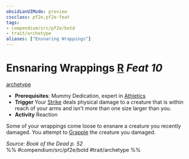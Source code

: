 ```yaml
---
obsidianUIMode: preview
cssclass: pf2e,pf2e-feat
tags:
- compendium/src/pf2e/botd
- trait/archetype
aliases: ["Ensnaring Wrappings"]
---
```

# Ensnaring Wrappings  [R](rules/core-rulebook/chapter-9-playing-the-game.md#Actions "Reaction") *Feat 10*  
[archetype](rules/traits/archetype.md)  

- **Prerequisites**: Mummy Dedication, expert in [Athletics](compendium/skills.md#Athletics)
- **Trigger** Your [Strike](rules/actions/strike.md) deals physical damage to a creature that is within reach of your arms and isn't more than one size larger than you.
- **Activity** Reaction

Some of your wrappings come loose to ensnare a creature you recently damaged. You attempt to [Grapple](rules/actions/grapple.md) the creature you damaged.

*Source: Book of the Dead p. 52*  
%% #compendium/src/pf2e/botd #trait/archetype %%
